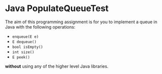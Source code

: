 
# Java PopulateQueueTest

The aim of this programming assignment is for you to implement a queue in Java with the following operations:

 * `enqueue(E e)`
 * `E dequeue()`
 * `bool isEmpty()`
 * `int size()`
 * `E peek()`
 
 **without** using any of the higher level Java libraries.
 
 
